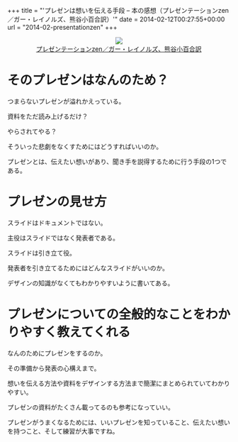 +++
title = "'プレゼンは想いを伝える手段 &#8211; 本の感想（プレゼンテーションzen／ガー・レイノルズ、熊谷小百合訳）'"
date = 2014-02-12T00:27:55+00:00
url = "2014-02-presentationzen"
+++
<div style="text-align: center;">
  <a href="http://www.amazon.co.jp/gp/product/4894713284/ref=as_li_ss_il?ie=UTF8&#038;camp=247&#038;creative=7399&#038;creativeASIN=4894713284&#038;linkCode=as2&#038;tag=5000164-22"><img border="0" src="http://ws-fe.amazon-adsystem.com/widgets/q?_encoding=UTF8&#038;ASIN=4894713284&#038;Format=_SL160_&#038;ID=AsinImage&#038;MarketPlace=JP&#038;ServiceVersion=20070822&#038;WS=1&#038;tag=5000164-22" /><br /><span>プレゼンテーションzen／ガー・レイノルズ、熊谷小百合訳</span></a><img src="http://ir-jp.amazon-adsystem.com/e/ir?t=5000164-22&#038;l=as2&#038;o=9&#038;a=4894713284" width="1" height="1" border="0" alt="" style="border:none !important; margin:0px !important;" />
</div>

# そのプレゼンはなんのため？

つまらないプレゼンが溢れかえっている。
  
資料をただ読み上げるだけ？
  
やらされてやる？
  
そういった悲劇をなくすためにはどうすればいいのか。
  
プレゼンとは、伝えたい想いがあり、聞き手を説得するために行う手段の1つである。

# プレゼンの見せ方

スライドはドキュメントではない。
  
主役はスライドではなく発表者である。
  
スライドは引き立て役。
  
発表者を引き立てるためにはどんなスライドがいいのか。
  
デザインの知識がなくてもわかりやすいように書いてある。

# プレゼンについての全般的なことをわかりやすく教えてくれる

なんのためにプレゼンをするのか。
  
その準備から発表の心構えまで。
  
想いを伝える方法や資料をデザインする方法まで簡潔にまとめられていてわかりやすい。
  
プレゼンの資料がたくさん載ってるのも参考になっていい。
  
プレゼンがうまくなるためには、いいプレゼンを知っていること、伝えたい想いを持つこと、そして練習が大事ですね。